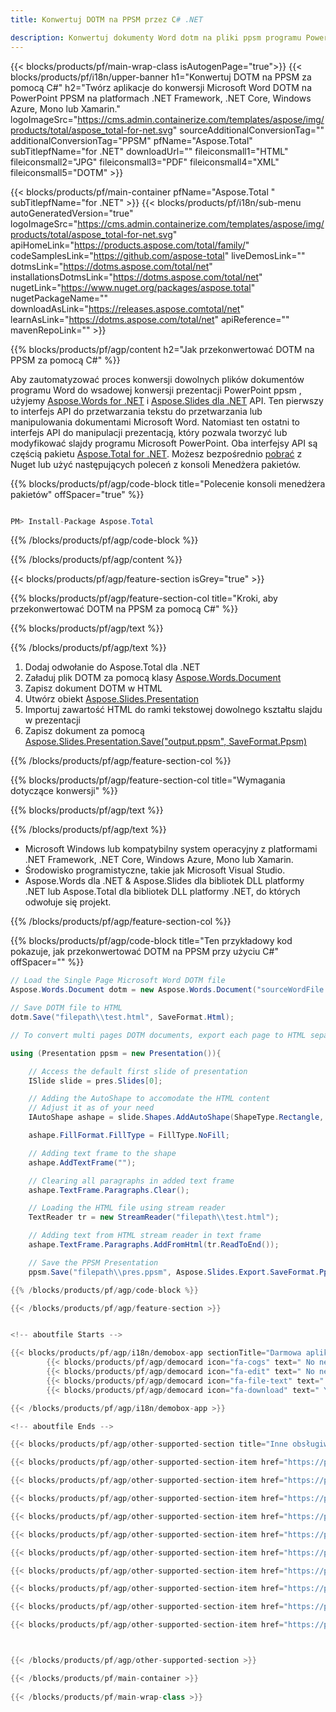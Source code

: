 ```yaml
---
title: Konwertuj DOTM na PPSM przez C# .NET 

description: Konwertuj dokumenty Word dotm na pliki ppsm programu PowerPoint za pomocą C#. Konwertuj wiele plików w ASP.NET lub innych aplikacjach .NET.
---
```


{{< blocks/products/pf/main-wrap-class isAutogenPage="true">}}
{{< blocks/products/pf/i18n/upper-banner h1="Konwertuj DOTM na PPSM za pomocą C#" h2="Twórz aplikacje do konwersji Microsoft Word DOTM na PowerPoint PPSM na platformach .NET Framework, .NET Core, Windows Azure, Mono lub Xamarin." logoImageSrc="https://cms.admin.containerize.com/templates/aspose/img/products/total/aspose_total-for-net.svg" sourceAdditionalConversionTag="" additionalConversionTag="PPSM" pfName="Aspose.Total" subTitlepfName="for .NET" downloadUrl="" fileiconsmall1="HTML" fileiconsmall2="JPG" fileiconsmall3="PDF" fileiconsmall4="XML" fileiconsmall5="DOTM" >}}

{{< blocks/products/pf/main-container pfName="Aspose.Total " subTitlepfName="for .NET" >}}
{{< blocks/products/pf/i18n/sub-menu autoGeneratedVersion="true" logoImageSrc="https://cms.admin.containerize.com/templates/aspose/img/products/total/aspose_total-for-net.svg" apiHomeLink="https://products.aspose.com/total/family/" codeSamplesLink="https://github.com/aspose-total" liveDemosLink="" dotmsLink="https://dotms.aspose.com/total/net" installationsDotmsLink="https://dotms.aspose.com/total/net" nugetLink="https://www.nuget.org/packages/aspose.total" nugetPackageName="" downloadAsLink="https://releases.aspose.comtotal/net" learnAsLink="https://dotms.aspose.com/total/net" apiReference="" mavenRepoLink="" >}}

{{% blocks/products/pf/agp/content h2="Jak przekonwertować DOTM na PPSM za pomocą C#" %}}

Aby zautomatyzować proces konwersji dowolnych plików dokumentów programu Word do wsadowej konwersji prezentacji PowerPoint ppsm , użyjemy [Aspose.Words for .NET](https://products.aspose.com/words/net) i [Aspose.Slides dla .NET](https://products.aspose.com/slides/net) API. Ten pierwszy to interfejs API do przetwarzania tekstu do przetwarzania lub manipulowania dokumentami Microsoft Word. Natomiast ten ostatni to interfejs API do manipulacji prezentacją, który pozwala tworzyć lub modyfikować slajdy programu Microsoft PowerPoint. Oba interfejsy API są częścią pakietu [Aspose.Total for .NET](https://products.aspose.com/total/net). Możesz bezpośrednio [pobrać](https://releases.aspose.com) z Nuget lub użyć następujących poleceń z konsoli Menedżera pakietów.

{{% blocks/products/pf/agp/code-block title="Polecenie konsoli menedżera pakietów" offSpacer="true" %}}

```cs

PM> Install-Package Aspose.Total

```

{{% /blocks/products/pf/agp/code-block %}}

{{% /blocks/products/pf/agp/content %}}

{{< blocks/products/pf/agp/feature-section isGrey="true" >}}

{{% blocks/products/pf/agp/feature-section-col title="Kroki, aby przekonwertować DOTM na PPSM za pomocą C#" %}}

{{% blocks/products/pf/agp/text %}}

{{% /blocks/products/pf/agp/text %}}

1. Dodaj odwołanie do Aspose.Total dla .NET
1. Załaduj plik DOTM za pomocą klasy [Aspose.Words.Document](https://apireference.aspose.com/words/net/aspose.words/document)
1. Zapisz dokument DOTM w HTML
1. Utwórz obiekt [Aspose.Slides.Presentation](https://apireference.aspose.com/slides/net/aspose.slides/presentation)
1. Importuj zawartość HTML do ramki tekstowej dowolnego kształtu slajdu w prezentacji
1. Zapisz dokument za pomocą [Aspose.Slides.Presentation.Save("output.ppsm", SaveFormat.Ppsm)](https://apireference.aspose.com/slides/net/aspose.slides.presentation/save/methods/5)

{{% /blocks/products/pf/agp/feature-section-col %}}

{{% blocks/products/pf/agp/feature-section-col title="Wymagania dotyczące konwersji" %}}

{{% blocks/products/pf/agp/text %}}

{{% /blocks/products/pf/agp/text %}}

- Microsoft Windows lub kompatybilny system operacyjny z platformami .NET Framework, .NET Core, Windows Azure, Mono lub Xamarin.
- Środowisko programistyczne, takie jak Microsoft Visual Studio.
- Aspose.Words dla .NET &amp; Aspose.Slides dla bibliotek DLL platformy .NET lub Aspose.Total dla bibliotek DLL platformy .NET, do których odwołuje się projekt.

{{% /blocks/products/pf/agp/feature-section-col %}}

{{% blocks/products/pf/agp/code-block title="Ten przykładowy kod pokazuje, jak przekonwertować DOTM na PPSM przy użyciu C#" offSpacer="" %}}

```cs
// Load the Single Page Microsoft Word DOTM file
Aspose.Words.Document dotm = new Aspose.Words.Document("sourceWordFile.dotm");

// Save DOTM file to HTML 
dotm.Save("filepath\\test.html", SaveFormat.Html);

// To convert multi pages DOTM documents, export each page to HTML separately using Aspose.Words and then use the below code to convert to PPSM.

using (Presentation ppsm = new Presentation()){

	// Access the default first slide of presentation
	ISlide slide = pres.Slides[0];

	// Adding the AutoShape to accomodate the HTML content 
	// Adjust it as of your need
	IAutoShape ashape = slide.Shapes.AddAutoShape(ShapeType.Rectangle, 10, 10, pres.SlideSize.Size.Width - 20, pres.SlideSize.Size.Height - 10);

	ashape.FillFormat.FillType = FillType.NoFill;

	// Adding text frame to the shape
	ashape.AddTextFrame("");

	// Clearing all paragraphs in added text frame
	ashape.TextFrame.Paragraphs.Clear();

	// Loading the HTML file using stream reader
	TextReader tr = new StreamReader("filepath\\test.html");

	// Adding text from HTML stream reader in text frame
	ashape.TextFrame.Paragraphs.AddFromHtml(tr.ReadToEnd());

	// Save the PPSM Presentation
	ppsm.Save("filepath\\pres.ppsm", Aspose.Slides.Export.SaveFormat.Ppsm);

{{% /blocks/products/pf/agp/code-block %}}

{{< /blocks/products/pf/agp/feature-section >}}


<!-- aboutfile Starts -->

{{< blocks/products/pf/agp/i18n/demobox-app sectionTitle="Darmowa aplikacja do konwersji DOTM na PPSM" sectionDescription="" >}}
        {{< blocks/products/pf/agp/democard icon="fa-cogs" text=" No need to download or setup anything." >}}
        {{< blocks/products/pf/agp/democard icon="fa-edit" text=" No need to write any code." >}}
        {{< blocks/products/pf/agp/democard icon="fa-file-text" text=" Just upload your DOTM file and hit the \"Convert\" button." >}}
        {{< blocks/products/pf/agp/democard icon="fa-download" text=" You will instantly get the download link for resultant PPSM file." >}}

{{< /blocks/products/pf/agp/i18n/demobox-app >}}

<!-- aboutfile Ends -->

{{< blocks/products/pf/agp/other-supported-section title="Inne obsługiwane konwersje" subTitle="" >}}

{{< blocks/products/pf/agp/other-supported-section-item href="https://products.aspose.com/total/pl/net/conversion/dotm-to-ppt/" name="DOTM Do PPT" description="" >}}

{{< blocks/products/pf/agp/other-supported-section-item href="https://products.aspose.com/total/pl/net/conversion/dotm-to-pptx/" name="DOTM Do PPTX" description="" >}}

{{< blocks/products/pf/agp/other-supported-section-item href="https://products.aspose.com/total/pl/net/conversion/dotm-to-pps/" name="DOTM Do PPS" description="" >}}

{{< blocks/products/pf/agp/other-supported-section-item href="https://products.aspose.com/total/pl/net/conversion/dotm-to-pot/" name="DOTM Do POT" description="" >}}

{{< blocks/products/pf/agp/other-supported-section-item href="https://products.aspose.com/total/pl/net/conversion/dotm-to-ppsx/" name="DOTM Do PPSX" description="" >}}

{{< blocks/products/pf/agp/other-supported-section-item href="https://products.aspose.com/total/pl/net/conversion/dotm-to-pptm/" name="DOTM Do PPTM" description="" >}}

{{< blocks/products/pf/agp/other-supported-section-item href="https://products.aspose.com/total/pl/net/conversion/dotm-to-ppsm/" name="DOTM Do PPSM" description="" >}}

{{< blocks/products/pf/agp/other-supported-section-item href="https://products.aspose.com/total/pl/net/conversion/dotm-to-potx/" name="DOTM Do POTX" description="" >}}

{{< blocks/products/pf/agp/other-supported-section-item href="https://products.aspose.com/total/pl/net/conversion/dotm-to-potm/" name="DOTM Do POTM" description="" >}}

{{< blocks/products/pf/agp/other-supported-section-item href="https://products.aspose.com/total/pl/net/conversion/dotm-to-ppsm/" name="DOTM Do PPSM" description="" >}}



{{< /blocks/products/pf/agp/other-supported-section >}}

{{< /blocks/products/pf/main-container >}}
    
{{< /blocks/products/pf/main-wrap-class >}}